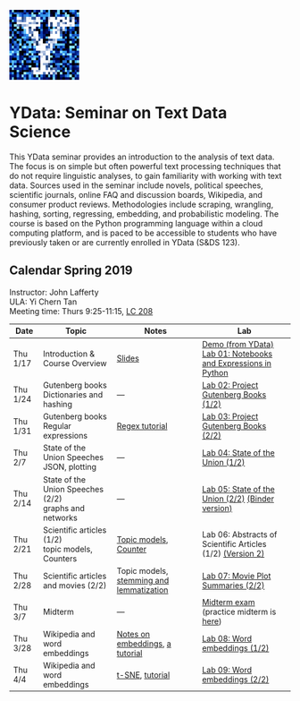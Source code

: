 <link rel="stylesheet" href="theme/css/main.css" />
<link rel="shortcut icon" type="image/x-icon" href="favicon.ico">

![noisy Y](./noiseY-150.png)


YData: Seminar on Text Data Science 
====

This YData seminar provides an introduction to the analysis of text data.
The focus is on simple but often powerful text processing
techniques that do not require linguistic analyses, to gain
familiarity with working with text data. Sources used in the seminar
include novels, political speeches, scientific journals, online
FAQ and discussion boards, Wikipedia, and consumer
product reviews. Methodologies include scraping, wrangling, hashing,
sorting, regressing, embedding, and probabilistic modeling.  The
course is based on the Python programming language within a cloud
computing platform, and is paced to be accessible to students who have
previously taken or are currently enrolled in YData (S&DS 123).

Calendar Spring 2019
---
Instructor: John Lafferty<br>
ULA: Yi Chern Tan <br>
Meeting time: Thurs 9:25-11:15, [LC 208](https://map.yale.edu/place/building/LC?)



 Date |  Topic | Notes | Lab
----------- | ------------- | ------------- | -----------
Thu 1/17 |      Introduction & Course Overview	| [Slides](https://github.com/YData123/sds171/raw/master/notes/overview.pdf) | [Demo (from YData)](http://sds171.ydata123.org/user-redirect/interact?account=YData123&repo=sds171&branch=master&path=labs/lab01/lec01.ipynb) <br> [Lab 01: Notebooks and Expressions in Python](http://sds171.ydata123.org/user-redirect/interact?account=YData123&repo=sds171&branch=master&path=labs/lab01/lab01.ipynb)
Thu 1/24 |      Gutenberg books <br> Dictionaries and hashing	| &mdash; |  [Lab 02: Project Gutenberg Books (1/2)](http://sds171.ydata123.org/user-redirect/interact?account=YData123&repo=sds171&branch=master&path=labs/lab02/lab02.ipynb)
Thu 1/31 |      Gutenberg books <br> Regular expressions	| [Regex tutorial](https://developers.google.com/edu/python/regular-expressions) |  [Lab 03: Project Gutenberg Books (2/2)](http://sds171.ydata123.org/user-redirect/interact?account=YData123&repo=sds171&branch=master&path=labs/lab03/lab03.ipynb)
Thu 2/7 |      State of the Union Speeches <br> JSON, plotting	| &mdash; |  [Lab 04: State of the Union (1/2)](http://sds171.ydata123.org/user-redirect/interact?account=YData123&repo=sds171&branch=master&path=labs/lab04/lab04.ipynb)
Thu 2/14 |      State of the Union Speeches (2/2) <br> graphs and networks | &mdash; |  [Lab 05: State of the Union (2/2)](http://sds171.ydata123.org/user-redirect/interact?account=YData123&repo=sds171&branch=master&path=labs/lab05/lab05.ipynb) [(Binder version)](https://mybinder.org/v2/gh/YData123/sds171/master?filepath=/labs/lab05/lab05.ipynb)
Thu 2/21 |      Scientific articles (1/2) <br> topic models, Counters | [Topic models](https://github.com/YData123/sds171/raw/master/notes/topic-model-overview.pdf), [Counter](https://pymotw.com/2/collections/counter.html) |  Lab 06: Abstracts of Scientific Articles (1/2) [(Version 2)](http://sds171.ydata123.org/user-redirect/interact?account=YData123&repo=sds171&branch=master&path=labs/lab06/lab06_v2.ipynb)
Thu 2/28 |      Scientific articles and movies (2/2) | Topic models, [stemming and lemmatization](https://www.datacamp.com/community/tutorials/stemming-lemmatization-python)  |  [Lab 07: Movie Plot Summaries (2/2)](http://sds171.ydata123.org/user-redirect/interact?account=YData123&repo=sds171&branch=master&path=labs/lab07/lab07.ipynb)
Thu 3/7 |      Midterm  | &mdash; |  [Midterm exam](http://sds171.ydata123.org/user-redirect/interact?account=YData123&repo=sds171&branch=master&path=exams/midterm/midterm.ipynb) (practice midterm is [here](http://sds171.ydata123.org/user-redirect/interact?account=YData123&repo=sds171&branch=master&path=exams/midterm/midterm-practice.ipynb)) 
Thu 3/28 |      Wikipedia and word embeddings	| [Notes on embeddings](https://github.com/YData123/sds171/raw/master/notes/sds171-embeddings.pdf), [a tutorial](https://skymind.ai/wiki/word2vec) | [Lab 08: Word embeddings (1/2)](http://sds171.ydata123.org/user-redirect/interact?account=YData123&repo=sds171&branch=master&path=labs/lab08/lab08.ipynb) 
Thu 4/4 |      Wikipedia and word embeddings	| [t-SNE](https://lvdmaaten.github.io/tsne/), [tutorial](http://cs.stanford.edu/people/karpathy/tsnejs/) | [Lab 09: Word embeddings (2/2)](http://sds171.ydata123.org/user-redirect/interact?account=YData123&repo=sds171&branch=master&path=labs/lab09/lab09.ipynb) 